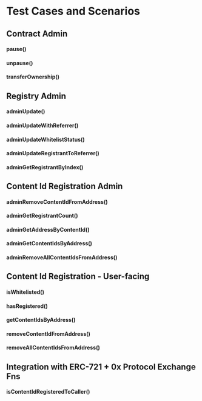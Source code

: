 # Test Cases and Scenarios

## Contract Admin
#### pause()
#### unpause()
#### transferOwnership()

## Registry Admin
#### adminUpdate()
#### adminUpdateWithReferrer()
#### adminUpdateWhitelistStatus()
#### adminUpdateRegistrantToReferrer()
#### adminGetRegistrantByIndex()

## Content Id Registration Admin
#### adminRemoveContentIdFromAddress()
#### adminGetRegistrantCount()
#### adminGetAddressByContentId()
#### adminGetContentIdsByAddress()
#### adminRemoveAllContentIdsFromAddress()

## Content Id Registration - User-facing
#### isWhitelisted()
#### hasRegistered()
#### getContentIdsByAddress()
#### removeContentIdFromAddress()
#### removeAllContentIdsFromAddress()

## Integration with ERC-721 + 0x Protocol Exchange Fns
#### isContentIdRegisteredToCaller()
